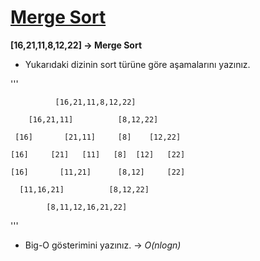# [Merge Sort](https://academy.patika.dev/tr/courses/veri-yapilari-ve-algoritmalar/merge-sort-proje)

**[16,21,11,8,12,22] -> Merge Sort**

* Yukarıdaki dizinin sort türüne göre aşamalarını yazınız.

'''

              [16,21,11,8,12,22]

        [16,21,11]          [8,12,22]

     [16]       [21,11]     [8]    [12,22]  
       
    [16]     [21]   [11]   [8]  [12]   [22]   

    [16]       [11,21]      [8,12]     [22]

      [11,16,21]          [8,12,22]

            [8,11,12,16,21,22]
            
'''

* Big-O gösterimini yazınız. -> *O(nlogn)*